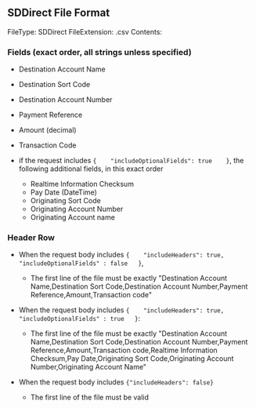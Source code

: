 ## SDDirect File Format

FileType: SDDirect
FileExtension: .csv
Contents:

### Fields (exact order, all strings unless specified)

- Destination Account Name
- Destination Sort Code
- Destination Account Number
- Payment Reference
- Amount (decimal)
- Transaction Code

- if the request includes `{    "includeOptionalFields": true    }`, the following additional fields, in this exact order
  - ​Realtime Information Checksum
  - Pay Date (DateTime)
  - Originating Sort Code
  - Originating Account Number
  - Originating Account name

### Header Row

- When the request body includes `{    "includeHeaders": true, "includeOptionalFields" : false   }`,
  - The first line of the file must be exactly "Destination Account Name,Destination Sort Code,Destination Account Number,Payment Reference,Amount,Transaction code"

- When the request body includes `{    "includeHeaders": true, "includeOptionalFields" : true   }`:
  - The first line of the file must be exactly "Destination Account Name,Destination Sort Code,Destination Account Number,Payment Reference,Amount,Transaction code,Realtime Information Checksum,Pay Date,Originating Sort Code,Originating Account Number,Originating Account Name"

- When the request body includes `{"includeHeaders": false}`
  - The first line of the file must be valid
